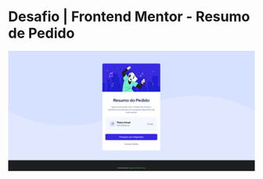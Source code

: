 # Desafio | Frontend Mentor - Resumo de Pedido
![image](https://github.com/Casmei/Music-card/blob/main/imag-1.png?raw=true)
